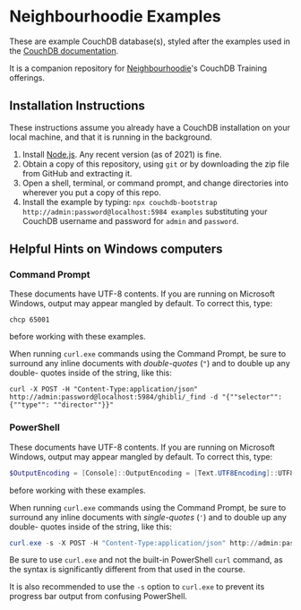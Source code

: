 # Neighbourhoodie Examples

These are example CouchDB database(s), styled after the examples used in the
[CouchDB documentation](https://docs.couchdb.org/).

It is a companion repository for [Neighbourhoodie](https://neighbourhood.ie)'s
CouchDB Training offerings.

## Installation Instructions

These instructions assume you already have a CouchDB installation on your local
machine, and that it is running in the background.

1. Install [Node.js](https://nodejs.org/). Any recent version (as of 2021) is
   fine.
1. Obtain a copy of this repository, using `git` or by downloading the zip file
   from GitHub and extracting it.
1. Open a shell, terminal, or command prompt, and change directories into
   wherever you put a copy of this repo.
1. Install the example by typing: `npx couchdb-bootstrap http://admin:password@localhost:5984 examples`
   substituting your CouchDB username and password for `admin` and `password`.

## Helpful Hints on Windows computers

### Command Prompt

These documents have UTF-8 contents. If you are running on Microsoft Windows,
output may appear mangled by default. To correct this, type:

```batch
chcp 65001
```

before working with these examples.

When running `curl.exe` commands using the Command Prompt, be sure to surround
any inline documents with *double-quotes* (`"`) and to double up any double-
quotes inside of the string, like this:

```batch
curl -X POST -H "Content-Type:application/json" http://admin:password@localhost:5984/ghibli/_find -d "{""selector"":{""type"": ""director""}}"
```

### PowerShell

These documents have UTF-8 contents. If you are running on Microsoft Windows,
output may appear mangled by default. To correct this, type:

```powershell
$OutputEncoding = [Console]::OutputEncoding = [Text.UTF8Encoding]::UTF8
```

before working with these examples.

When running `curl.exe` commands using the Command Prompt, be sure to surround
any inline documents with *single-quotes* (`'`) and to double up any double-
quotes inside of the string, like this:

```powershell
curl.exe -s -X POST -H "Content-Type:application/json" http://admin:password@localhost:5984/ghibli/_find -d '{""selector"":{""type"": ""director""}}'
```

Be sure to use `curl.exe` and not the built-in PowerShell `curl` command, as
the syntax is significantly different from that used in the course.

It is also recommended to use the `-s` option to `curl.exe` to prevent its
progress bar output from confusing PowerShell.
